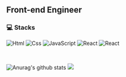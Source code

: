 ## Front-end Engineer 
  
### 💻 Stacks 

<img alt="Html" src ="https://img.shields.io/badge/HTML5-E34F26.svg?&style=for-the-badge&logo=HTML5&logoColor=white"/></a>
<img alt="Css" src ="https://img.shields.io/badge/CSS3-1572B6.svg?&style=for-the-badge&logo=CSS3&logoColor=white"/></a>
<img alt="JavaScript" src ="https://img.shields.io/badge/JavaScriipt-F7DF1E.svg?&style=for-the-badge&logo=JavaScript&logoColor=black"/></a>
<img alt="React" src ="https://img.shields.io/badge/React-87CEFA.svg?&style=for-the-badge&logo=REACT&logoColor=white"/></a>
<img alt="React" src ="https://img.shields.io/badge/ReactNative-87CEFA.svg?&style=for-the-badge&logo=REACT&logoColor=white"/></a>

<br>

![Anurag's github stats](https://github-readme-stats.vercel.app/api?username=0909oje&show_icons=true&theme=tokyonight)
<img src="http://mazassumnida.wtf/api/v2/generate_badge?boj=0909oje">



